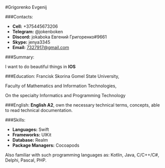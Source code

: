 #Grigorenko Evgenij 

###Contacts:
- **Cell:** +375445673206
- **Telegram:**  @jokenboken
- **Discord:** jokaboka Евгений Григоренко#9661
- **Skype:** jenya3345
- **Email:** 7327917@gmail.com

###Summary:

I want to do beautiful things in **IOS**

###Education:
Francisk Skorina Gomel State University,

Faculty of Mathematics and Information Technologies,

On the specialty Informatics and Programming Technology

###English:
**English A2**, own the necessary technical terms,
concepts, able to read technical documentation.

###Skills:
- **Languages:** Swift
- **Frameworks:** UIKit
- **Database:** Realm
- **Package Managers:** Cocoapods

Also familiar with such programming languages as: Kotlin, Java, C/C++/C#, Delphi, Pascal, PHP.
